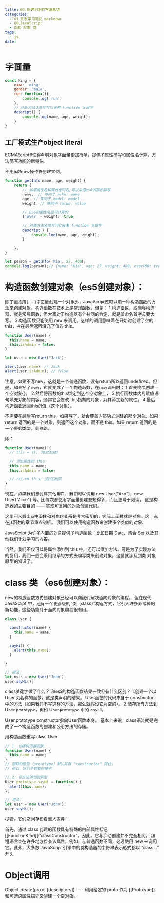 ```yaml
---
title: 00.创建对象的方法总结
categories:
  - 01.开发学习笔记 markdown
  - 06.JavaScript
  - 函数 对象 类
tags:
  - js
date:
---
```



# 字面量

```js
const Ming = {
    name: 'ming',
    gender: 'male',
    run: function(){
        console.log('run')
    },
    // 对象方法名简写可以省略 function 关键字
    descript() {
        console.log(name, age, weight);
    }
}

```

## 工厂模式生产object literal

ECMAScript6使得声明对象字面量更加简单，提供了属性简写和属性名计算，方法简写功能的新特性。

不用js的new操作符创建实例。

```js
function getInfo(name, age, weight) {
    return {
        // 如果属性名和属性值同名,可以采用es6的属性简写
        name,  // 等同于 make: make
        age, // 等同于 model: model
        weight, // 等同于 value: value

        // ES6的属性名是可计算的
        ['over' + weight]: true,

        // 对象方法名简写可以省略 function 关键字
        descript() {
            console.log(name, age, weight);
        }
        
    };
}

let person = getInfo('Kia', 27, 400);
console.log(person);// {name: "Kia", age: 27, weight: 400, over400: true, descript: ƒ}
```

# 构造函数创建对象（es5创建对象）：

除了直接用{ ... }字面量创建一个对象外，JavaScript还可以用一种构造函数的方法来创建对象。构造函数在技术上是常规函数，但是：
1.构造函数，或简称构造器，就是常规函数，但大家对于构造器有个共同的约定，就是其命名首字母要大写。
2.构造函数只能使用 new 来调用。这样的调用意味着在开始时创建了空的 this，并在最后返回填充了值的 this。

```javascript
function User(name) {
  this.name = name;
  this.isAdmin = false;
}

let user = new User("Jack");

alert(user.name); // Jack
alert(user.isAdmin); // false
```

注意，如果不写new，这就是一个普通函数，没有return所以返回undefined。但是，如果写了new，它就变成了一个构造函数，在new调用时：
1.首先隐式创建一个空对象{}，
2.然后将函数的this绑定到这个空对象上，
3.执行函数体内的赋值语句填充对象的内容，通常它会修改 this指向的对象，为其添加新的属性。
4.最后构造函数返回this的值（这个对象）。

不需要在最后写return this，如果写了，就会覆盖内部隐式创建的那个对象。如果return 返回的是一个对象，则返回这个对象，而不是 this。如果 return 返回的是一个原始类型，则忽略。

即：
```js
function User(name) {
  // this = {};（隐式创建）

  // 添加属性到 this
  this.name = name;
  this.isAdmin = false;

  // return this;（隐式返回）
}
```
现在，如果我们想创建其他用户，我们可以调用 new User("Ann")，new User("Alice") 等。比每次都使用字面量创建要短得多，而且更易于阅读。
这是构造器的主要目的 —— 实现可重用的对象创建代码。

这里可以看出js中函数和对象的关系是非常密切的，实际上函数就是对象。这一点在js函数的章节重点剖析。
我们可以使用构造函数来创建多个类似的对象。

JavaScript 为许多内置的对象提供了构造函数：比如日期 Date、集合 Set 以及其他我们计划学习的内容。

当然，我们不仅可以将属性添加到 this 中，还可以添加方法。可是为了实现方法的复用，我们一般会采用继承的方式去编写类来创建对象。这里就涉及到类 对象 原型的知识了。

# class 类 （es6创建对象）：
new的构造函数方式创建对象已经可以帮我们解决面向对象的编程。
但在现代 JavaScript 中，还有一个更高级的“类（class）”构造方式，它引入许多非常棒的新功能，这些功能对于面向对象编程很有用。

```javascript
class User {

  constructor(name) {
    this.name = name;
  }

  sayHi() {
    alert(this.name);
  }

}

// 用法：
let user = new User("John");
user.sayHi();
```

class关键字做了什么？ 和es5的构造函数结果一致但有什么区别？
1.创建一个以 User 为名称的函数，这是类声明的结果。
User函数的代码来自于 constructor 中的方法（如果我们不写这样的方法，那么就假设它为空的）。
2.储存所有方法到User.prototype，例如 User.prototype 中的 sayHi。

User.prototype.constructor指向User函数本身。
基本上来说，class语法就是完成了一个构造函数的创建和公用方法的存储。

用构造函数重写 class User
```js
// 1. 创建构造器函数
function User(name) {
  this.name = name;
}
// 函数的原型（prototype）默认具有 "constructor" 属性，
// 所以，我们不需要创建它

// 2. 将方法添加到原型
User.prototype.sayHi = function() {
  alert(this.name);
};

// 用法：
let user = new User("John");
user.sayHi();
```
尽管，它们之间存在着重大差异：

首先，通过 class 创建的函数具有特殊的内部属性标记 [[FunctionKind]]:"classConstructor"。因此，它与手动创建并不完全相同。
编程语言会在许多地方检查该属性。例如，与普通函数不同，必须使用 new 来调用它。此外，大多数 JavaScript 引擎中的类构造器的字符串表示形式都以 “class…” 开头

# Object调用
Object.create(proto, [descriptors]) ---- 利用给定的 proto 作为 [[Prototype]] 和可选的属性描述来创建一个空对象。
